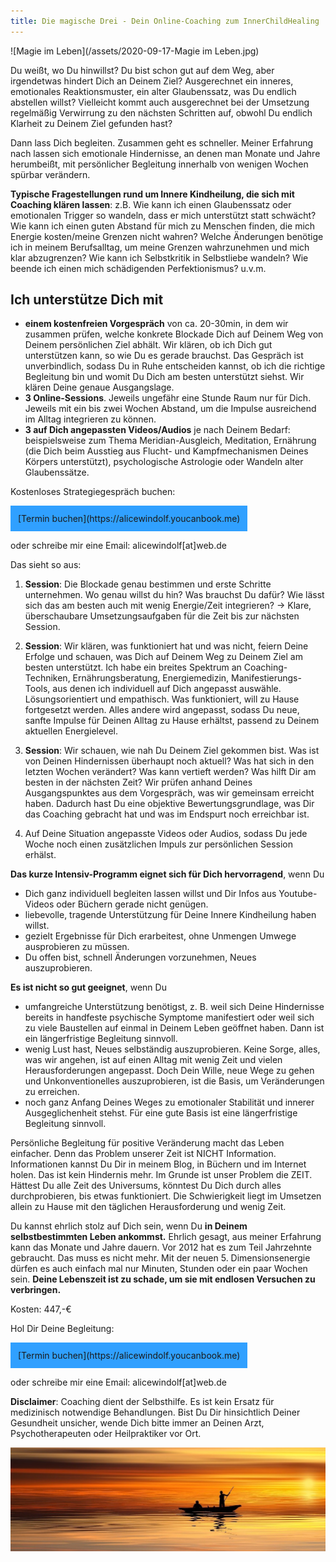 ```yaml
---
title: Die magische Drei - Dein Online-Coaching zum InnerChildHealing 
---
```


![Magie im Leben](/assets/2020-09-17-Magie im Leben.jpg)

Du weißt, wo Du hinwillst? Du bist schon gut auf dem Weg, aber irgendetwas hindert Dich an Deinem Ziel? Ausgerechnet ein inneres, emotionales Reaktionsmuster, ein alter Glaubenssatz, was Du endlich abstellen willst? Vielleicht kommt auch ausgerechnet bei der Umsetzung regelmäßig Verwirrung zu den nächsten Schritten auf, obwohl Du endlich Klarheit zu Deinem Ziel gefunden hast?

Dann lass Dich begleiten. Zusammen geht es schneller. Meiner Erfahrung nach lassen sich emotionale Hindernisse, an denen man Monate und Jahre herumbeißt, mit persönlicher Begleitung innerhalb von wenigen Wochen spürbar verändern. 

**Typische Fragestellungen rund um Innere Kindheilung, die sich mit Coaching klären lassen**: z.B. Wie kann ich einen Glaubenssatz oder emotionalen Trigger so wandeln, dass er mich unterstützt statt schwächt? Wie kann ich einen guten Abstand für mich zu Menschen finden, die mich Energie kosten/meine Grenzen nicht wahren? Welche Änderungen benötige ich in meinem Berufsalltag, um meine Grenzen wahrzunehmen und mich klar abzugrenzen? Wie kann ich Selbstkritik in Selbstliebe wandeln? Wie beende ich einen mich schädigenden Perfektionismus? u.v.m.


## Ich unterstütze Dich mit

- **einem kostenfreien Vorgespräch** von ca. 20-30min, in dem wir zusammen prüfen, welche konkrete Blockade Dich auf Deinem Weg von Deinem persönlichen Ziel abhält. Wir klären, ob ich Dich gut unterstützen kann, so wie Du es gerade brauchst. Das Gespräch ist unverbindlich, sodass Du in Ruhe entscheiden kannst, ob ich die richtige Begleitung bin und womit Du Dich am besten unterstützt siehst. Wir klären Deine genaue Ausgangslage.
- **3 Online-Sessions**. Jeweils ungefähr eine Stunde Raum nur für Dich. Jeweils mit ein bis zwei Wochen Abstand, um die Impulse ausreichend im Alltag integrieren zu können. 
- **3 auf Dich angepassten Videos/Audios** je nach Deinem Bedarf: beispielsweise zum Thema Meridian-Ausgleich, Meditation, Ernährung (die Dich beim Ausstieg aus Flucht- und Kampfmechanismen Deines Körpers unterstützt), psychologische Astrologie oder Wandeln alter Glaubenssätze. 

Kostenloses Strategiegespräch buchen: 

<span style='display:inline-block;padding:12px;background:#30A0ff'>
[Termin buchen](https://alicewindolf.youcanbook.me)
</span>

oder schreibe mir eine Email: alicewindolf[at]web.de 

Das sieht so aus: 

1. **Session**: Die Blockade genau bestimmen und erste Schritte unternehmen. Wo genau willst du hin? Was brauchst Du dafür? Wie lässt sich das am besten auch mit wenig Energie/Zeit integrieren? → Klare, überschaubare Umsetzungsaufgaben für die Zeit bis zur nächsten Session.

2. **Session**: Wir klären, was funktioniert hat und was nicht, feiern Deine Erfolge und schauen, was Dich auf Deinem Weg zu Deinem Ziel am besten unterstützt. Ich habe ein breites Spektrum an Coaching-Techniken, Ernährungsberatung, Energiemedizin, Manifestierungs-Tools, aus denen ich individuell auf Dich angepasst auswähle. Lösungsorientiert und empathisch. Was funktioniert, will zu Hause fortgesetzt werden. Alles andere wird angepasst, sodass Du neue, sanfte Impulse für Deinen Alltag zu Hause erhältst, passend zu Deinem aktuellen Energielevel. 

3. **Session**: Wir schauen, wie nah Du Deinem Ziel gekommen bist. Was ist von Deinen Hindernissen überhaupt noch aktuell? Was hat sich in den letzten Wochen verändert? Was kann vertieft werden? Was hilft Dir am besten in der nächsten Zeit? Wir prüfen anhand Deines Ausgangspunktes aus dem Vorgespräch, was wir gemeinsam erreicht haben. Dadurch hast Du eine objektive Bewertungsgrundlage, was Dir das Coaching gebracht hat und was im Endspurt noch erreichbar ist. 

4. Auf Deine Situation angepasste Videos oder Audios, sodass Du jede Woche noch einen zusätzlichen Impuls zur persönlichen Session erhälst. 

**Das kurze Intensiv-Programm eignet sich für Dich hervorragend**, wenn Du
- Dich ganz individuell begleiten lassen willst und Dir Infos aus Youtube-Videos oder Büchern gerade nicht genügen.
- liebevolle, tragende Unterstützung für Deine Innere Kindheilung haben willst. 
- gezielt Ergebnisse für Dich erarbeitest, ohne Unmengen Umwege ausprobieren zu müssen. 
- Du offen bist, schnell Änderungen vorzunehmen, Neues auszuprobieren. 

**Es ist nicht so gut geeignet**, wenn Du
- umfangreiche Unterstützung benötigst, z. B. weil sich Deine Hindernisse bereits in handfeste psychische Symptome manifestiert oder weil sich zu viele Baustellen auf einmal in Deinem Leben geöffnet haben. Dann ist ein längerfristige Begleitung sinnvoll. 
- wenig Lust hast, Neues selbständig auszuprobieren. Keine Sorge, alles, was wir angehen, ist auf einen Alltag mit wenig Zeit und vielen Herausforderungen angepasst. Doch Dein Wille, neue Wege zu gehen und Unkonventionelles auszuprobieren, ist die Basis, um Veränderungen zu erreichen. 
- noch ganz Anfang Deines Weges zu emotionaler Stabilität und innerer Ausgeglichenheit stehst. Für eine gute Basis ist eine längerfristige Begleitung sinnvoll.  

Persönliche Begleitung für positive Veränderung macht das Leben einfacher. Denn das Problem unserer Zeit ist NICHT Information. Informationen kannst Du Dir in meinem Blog, in Büchern und im Internet holen. Das ist kein Hindernis mehr. Im Grunde ist unser Problem die ZEIT. Hättest Du alle Zeit des Universums, könntest Du Dich durch alles durchprobieren, bis etwas funktioniert. Die Schwierigkeit liegt im Umsetzen allein zu Hause mit den täglichen Herausforderung und wenig Zeit. 

Du kannst ehrlich stolz auf Dich sein, wenn Du **in Deinem selbstbestimmten Leben ankommst.** Ehrlich gesagt, aus meiner Erfahrung kann das Monate und Jahre dauern. Vor 2012 hat es zum Teil Jahrzehnte gebraucht. Das muss es nicht mehr. Mit der neuen 5. Dimensionsenergie dürfen es auch einfach mal nur Minuten, Stunden oder ein paar Wochen sein. **Deine Lebenszeit ist zu schade, um sie mit endlosen Versuchen zu verbringen.** 

Kosten: 447,-€

Hol Dir Deine Begleitung: 

<span style='display:inline-block;padding:12px;background:#30A0ff'>
[Termin buchen](https://alicewindolf.youcanbook.me)
</span>

oder schreibe mir eine Email: alicewindolf[at]web.de 

**Disclaimer**: Coaching dient der Selbsthilfe. Es ist kein Ersatz für medizinisch notwendige Behandlungen. Bist Du Dir hinsichtlich Deiner Gesundheit unsicher, wende Dich bitte immer an Deinen Arzt, Psychotherapeuten oder Heilpraktiker vor Ort. 

![Sonnenuntergang im Ozean](/assets/2020-09-17-Coaching.jpg)




